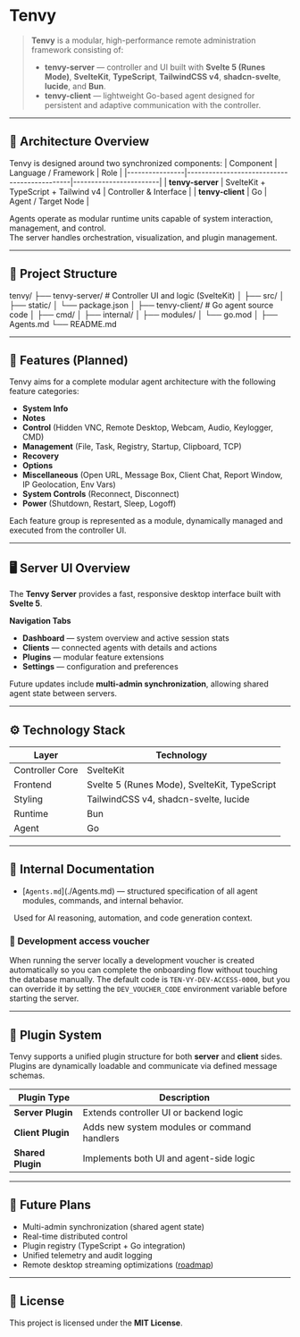 # Tenvy

> **Tenvy** is a modular, high-performance remote administration framework consisting of:
>
> - **tenvy-server** — controller and UI built with **Svelte 5 (Runes Mode)**, **SvelteKit**, **TypeScript**, **TailwindCSS v4**, **shadcn-svelte**, **lucide**, and **Bun**.
> - **tenvy-client** — lightweight Go-based agent designed for persistent and adaptive communication with the controller.

---

## 🧩 Architecture Overview

Tenvy is designed around two synchronized components:
| Component      | Language / Framework                        | Role                   |
|----------------|---------------------------------------------|------------------------|
| **tenvy-server** | SvelteKit + TypeScript + Tailwind v4 | Controller \& Interface |
| **tenvy-client** | Go                                         | Agent / Target Node    |

Agents operate as modular runtime units capable of system interaction, management, and control.  
The server handles orchestration, visualization, and plugin management.

---

## 📂 Project Structure

tenvy/
├── tenvy-server/ # Controller UI and logic (SvelteKit)
│ ├── src/
│ ├── static/
│ └── package.json
│
├── tenvy-client/ # Go agent source code
│ ├── cmd/
│ ├── internal/
│ ├── modules/
│ └── go.mod
│
├── Agents.md
└── README.md

---

## 🚀 Features (Planned)

Tenvy aims for a complete modular agent architecture with the following feature categories:

- **System Info**
- **Notes**
- **Control** (Hidden VNC, Remote Desktop, Webcam, Audio, Keylogger, CMD)
- **Management** (File, Task, Registry, Startup, Clipboard, TCP)
- **Recovery**
- **Options**
- **Miscellaneous** (Open URL, Message Box, Client Chat, Report Window, IP Geolocation, Env Vars)
- **System Controls** (Reconnect, Disconnect)
- **Power** (Shutdown, Restart, Sleep, Logoff)

Each feature group is represented as a module, dynamically managed and executed from the controller UI.

---

## 🖥️ Server UI Overview

The **Tenvy Server** provides a fast, responsive desktop interface built with **Svelte 5**.

**Navigation Tabs**
- **Dashboard** — system overview and active session stats  
- **Clients** — connected agents with details and actions  
- **Plugins** — modular feature extensions  
- **Settings** — configuration and preferences

Future updates include **multi-admin synchronization**, allowing shared agent state between servers.

---

## ⚙️ Technology Stack

| Layer           | Technology                                      |
|-----------------|-------------------------------------------------|
| Controller Core | SvelteKit                                       |
| Frontend        | Svelte 5 (Runes Mode), SvelteKit, TypeScript    |
| Styling         | TailwindCSS v4, shadcn-svelte, lucide           |
| Runtime         | Bun                                             |
| Agent           | Go                                              |

---

## 🧠 Internal Documentation

- \[`Agents.md`](./Agents.md) — structured specification of all agent modules, commands, and internal behavior.  

&nbsp; Used for AI reasoning, automation, and code generation context.

### 🔑 Development access voucher

When running the server locally a development voucher is created automatically so you can complete the onboarding flow without touching the database manually. The default code is `TEN-VY-DEV-ACCESS-0000`, but you can override it by setting the `DEV_VOUCHER_CODE` environment variable before starting the server.

---

## 🧩 Plugin System

Tenvy supports a unified plugin structure for both **server** and **client** sides.  
Plugins are dynamically loadable and communicate via defined message schemas.

| Plugin Type | Description |
|--------------|--------------|
| **Server Plugin** | Extends controller UI or backend logic |
| **Client Plugin** | Adds new system modules or command handlers |
| **Shared Plugin** | Implements both UI and agent-side logic |

---

## 🔮 Future Plans

- Multi-admin synchronization (shared agent state)
- Real-time distributed control
- Plugin registry (TypeScript + Go integration)
- Unified telemetry and audit logging
- Remote desktop streaming optimizations ([roadmap](./docs/remote-desktop-optimizations.md))

---

## 📜 License

This project is licensed under the **MIT License**.
